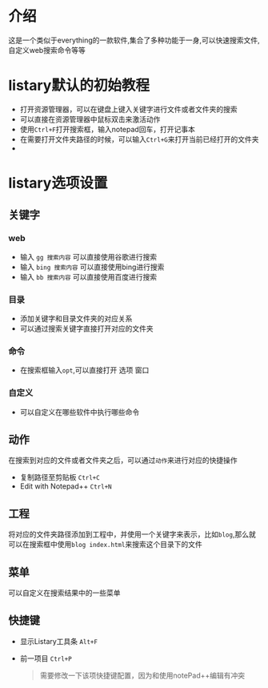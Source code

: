 # 介绍

这是一个类似于everything的一款软件,集合了多种功能于一身,可以快速搜索文件,自定义web搜索命令等等



# listary默认的初始教程

- 打开资源管理器，可以在键盘上键入关键字进行文件或者文件夹的搜索
- 可以直接在资源管理器中鼠标双击来激活动作
- 使用`Ctrl+F`打开搜索框，输入notepad回车，打开记事本
- 在需要打开文件夹路径的时候，可以输入`Ctrl+G`来打开当前已经打开的文件夹
- 

# listary选项设置
## 关键字
### web
- 输入 `gg 搜索内容` 可以直接使用谷歌进行搜索
- 输入 `bing 搜索内容` 可以直接使用bing进行搜索
- 输入 `bb 搜索内容` 可以直接使用百度进行搜索

### 目录
- 添加关键字和目录文件夹的对应关系
- 可以通过搜索关键字直接打开对应的文件夹

### 命令
- 在搜索框输入`opt`,可以直接打开 选项 窗口

### 自定义
- 可以自定义在哪些软件中执行哪些命令

## 动作
在搜索到对应的文件或者文件夹之后，可以通过`动作`来进行对应的快捷操作

- 复制路径至剪贴板 `Ctrl+C`
- Edit with Notepad++ `Ctrl+N`

## 工程
将对应的文件夹路径添加到工程中，并使用一个关键字来表示，比如`blog`,那么就可以在搜索框中使用`blog index.html`来搜索这个目录下的文件

## 菜单
可以自定义在搜索结果中的一些菜单

## 快捷键
- 显示Listary工具条 `Alt+F`
- 前一项目 `Ctrl+P`     
    
    > 需要修改一下该项快捷键配置，因为和使用notePad++编辑有冲突